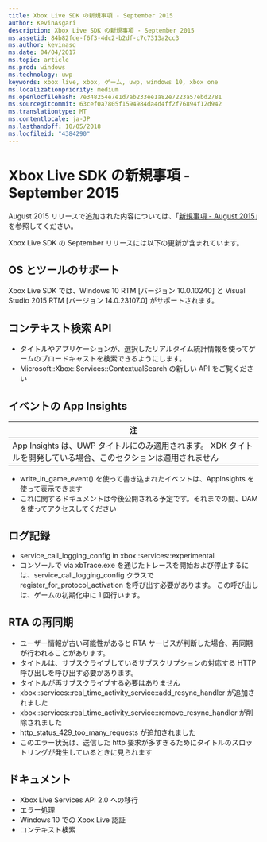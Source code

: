 ```yaml
---
title: Xbox Live SDK の新規事項 - September 2015
author: KevinAsgari
description: Xbox Live SDK の新規事項 - September 2015
ms.assetid: 84b82fde-f6f3-4dc2-b2df-c7c7313a2cc3
ms.author: kevinasg
ms.date: 04/04/2017
ms.topic: article
ms.prod: windows
ms.technology: uwp
keywords: xbox live, xbox, ゲーム, uwp, windows 10, xbox one
ms.localizationpriority: medium
ms.openlocfilehash: 7e348254e7e1d7ab233ee1a82e7223a57ebd2781
ms.sourcegitcommit: 63cef0a7805f1594984da4d4ff2f76894f12d942
ms.translationtype: MT
ms.contentlocale: ja-JP
ms.lasthandoff: 10/05/2018
ms.locfileid: "4384290"
---
```

# <a name="whats-new-for-the-xbox-live-sdk---september-2015"></a>Xbox Live SDK の新規事項 - September 2015

August 2015 リリースで追加された内容については、「[新規事項 - August 2015](1508-whats-new.md)」を参照してください。

Xbox Live SDK の September リリースには以下の更新が含まれています。

## <a name="os-and-tool-support"></a>OS とツールのサポート ##
Xbox Live SDK では、Windows 10 RTM [バージョン 10.0.10240] と Visual Studio 2015 RTM [バージョン 14.0.23107.0] がサポートされます。

## <a name="contextual-search-apis"></a>コンテキスト検索 API
* タイトルやアプリケーションが、選択したリアルタイム統計情報を使ってゲームのブロードキャストを検索できるようにします。
* Microsoft::Xbox::Services::ContextualSearch の新しい API をご覧ください

## <a name="app-insights-for-events"></a>イベントの App Insights

| 注 |
|------|
| App Insights は、UWP タイトルにのみ適用されます。  XDK タイトルを開発している場合、このセクションは適用されません |

<p/>

* write_in_game_event() を使って書き込まれたイベントは、AppInsights を使って表示できます
* これに関するドキュメントは今後公開される予定です。それまでの間、DAM を使ってアクセスしてください

## <a name="logging"></a>ログ記録
* service_call_logging_config in xbox::services::experimental
* コンソールで via xbTrace.exe を通じたトレースを開始および停止するには、service_call_logging_config クラスで register_for_protocol_activation を呼び出す必要があります。  この呼び出しは、ゲームの初期化中に 1 回行います。

## <a name="resync-for-rta"></a>RTA の再同期
* ユーザー情報が古い可能性があると RTA サービスが判断した場合、再同期が行われることがあります。
* タイトルは、サブスクライブしているサブスクリプションの対応する HTTP 呼び出しを呼び出す必要があります。
* タイトルが再サブスクライブする必要はありません
* xbox::services::real_time_activity_service::add_resync_handler が追加されました
* xbox::services::real_time_activity_service::remove_resync_handler が削除されました
* http_status_429_too_many_requests が追加されました
* このエラー状況は、送信した http 要求が多すぎるためにタイトルのスロットリングが発生しているときに見られます

## <a name="documentation"></a>ドキュメント
* Xbox Live Services API 2.0 への移行
* エラー処理
* Windows 10 での Xbox Live 認証
* コンテキスト検索
